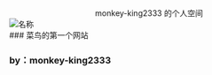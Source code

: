   <div class="xiaoshujiang_element xsj_anchor">
    <a name="shz20e79a84e4b8aae4babae7a9bae997b420_1" class="blank_anchor_name"></a>
    <a id="shz20e79a84e4b8aae4babae7a9bae997b420_1" class="blank_anchor_id"></a>
    <a name="shz-的个人空间" class="blank_anchor_name"></a>
    <a id="shz-的个人空间" class="blank_anchor_id"></a>
  </div>
  <span class="xsj_heading_content">
    <center>monkey-king2333 的个人空间 </center>
  </span>

<div class="story_image_container story_block_image">
  <div class="story_image">
    <img src="https://i0.hippopx.com/photos/457/770/423/leaf-drip-rain-macro-preview.jpg"
    data-vdom-skip="true" data-vdom-cache="true" alt="名称" title="名称" name="" data-src="https://i0.hippopx.com/photos/457/770/423/leaf-drip-rain-macro-preview.jpg">
    <br>
    
  </div>
</div>
### 菜鸟的第一个网站

###                                                                         by：monkey-king2333

[个人主页]:<https://github.com/monkey-king2333>
